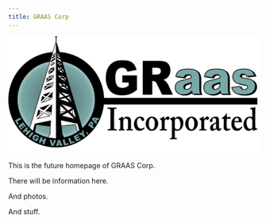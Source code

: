 ```yaml
---
title: GRAAS Corp
---
```


![GRaas Corp Logo](images/GRass%20Incorporated_Logo.jpg)

This is the future homepage of GRAAS Corp.

There will be information here.

And photos.

And stuff.
